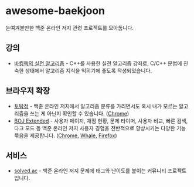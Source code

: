 # awesome-baekjoon

눈여겨볼만한 백준 온라인 저지 관련 프로젝트를 모아둡니다.


## 강의

- [바킹독의 실전 알고리즘](https://github.com/encrypted-def/basic-algo-lecture) - C++를 사용한 실전 알고리즘 강좌로, C/C++ 문법에 친숙한 상태에서 알고리즘 지식을 익히기에 좋도록 작성되었습니다.

## 브라우저 확장

- [토탐정](https://github.com/wzrabbit/boj-totamjung) - 백준 온라인 저지에서 알고리즘 분류를 가리면서도 혹시 내가 모르는 알고리즘을 쓰는 게 아닌지 확인할 수 있습니다. ([Chrome](https://chrome.google.com/webstore/detail/%ED%86%A0%ED%83%90%EC%A0%95/hannhecbnjnnbbafffmogdlnajpcomek))
- [BOJ Extended](https://github.com/joonas-yoon/boj-extended) - 사용자 페이지, 채점 현황, 문제 타이머, 사용자 비교, 빠른 검색, 다크 모드 등 백준 온라인 저지 사용자 경험을 전반적으로 향상시키는 다양한 기능 묶음을 제공합니다. ([Chrome](https://chrome.google.com/webstore/detail/boj-%ED%94%84%EB%A1%9C%ED%95%84-%EB%AC%B8%EC%A0%9C-%EB%B3%B4%EA%B8%B0/mfcaadoifdifdnigjmfbekjbhehibfel), [Whale](https://store.whale.naver.com/detail/epdpeloboklojnaelckeihkghcgebhnp), [Firefox](https://addons.mozilla.org/ko/firefox/addon/boj-extended/))

## 서비스

- [solved.ac](https://solved.ac) - 백준 온라인 저지 문제에 태그와 난이도를 붙이는 커뮤니티 프로젝트입니다.
